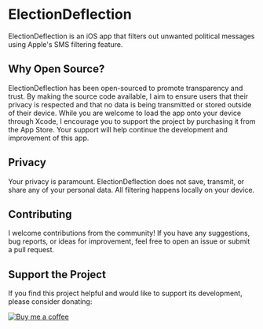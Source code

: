 # ElectionDeflection

ElectionDeflection is an iOS app that filters out unwanted political messages using Apple's SMS filtering feature. 

## Why Open Source?

ElectionDeflection has been open-sourced to promote transparency and trust. By making the source code available, I aim to ensure users that their privacy is respected and that no data is being transmitted or stored outside of their device. While you are welcome to load the app onto your device through Xcode, I encourage you to support the project by purchasing it from the App Store. Your support will help continue the development and improvement of this app.

## Privacy

Your privacy is paramount. ElectionDeflection does not save, transmit, or share any of your personal data. All filtering happens locally on your device.

## Contributing

I welcome contributions from the community! If you have any suggestions, bug reports, or ideas for improvement, feel free to open an issue or submit a pull request.

## Support the Project

If you find this project helpful and would like to support its development, please consider donating:  
  
[![Buy me a coffee](https://www.buymeacoffee.com/assets/img/custom_images/orange_img.png)](https://www.buymeacoffee.com/yOd1JU9MQe)
